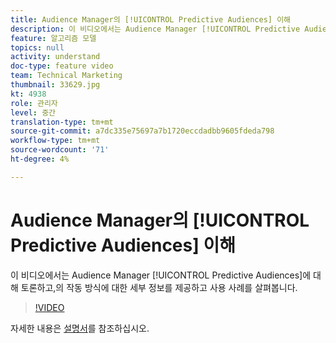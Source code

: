 ```yaml
---
title: Audience Manager의 [!UICONTROL Predictive Audiences] 이해
description: 이 비디오에서는 Audience Manager [!UICONTROL Predictive Audiences]에 대해 토론하고,의 작동 방식에 대한 세부 정보를 제공하고 사용 사례를 살펴봅니다.
feature: 알고리즘 모델
topics: null
activity: understand
doc-type: feature video
team: Technical Marketing
thumbnail: 33629.jpg
kt: 4938
role: 관리자
level: 중간
translation-type: tm+mt
source-git-commit: a7dc335e75697a7b1720eccdadbb9605fdeda798
workflow-type: tm+mt
source-wordcount: '71'
ht-degree: 4%

---
```



# Audience Manager의 [!UICONTROL Predictive Audiences] 이해

이 비디오에서는 Audience Manager [!UICONTROL Predictive Audiences]에 대해 토론하고,의 작동 방식에 대한 세부 정보를 제공하고 사용 사례를 살펴봅니다.

>[!VIDEO](https://video.tv.adobe.com/v/33629/?quality=12)

자세한 내용은 [설명서](https://docs.adobe.com/content/help/en/audience-manager/user-guide/features/algorithmic-models/predictive-audiences/predictive-audiences.html)를 참조하십시오.
